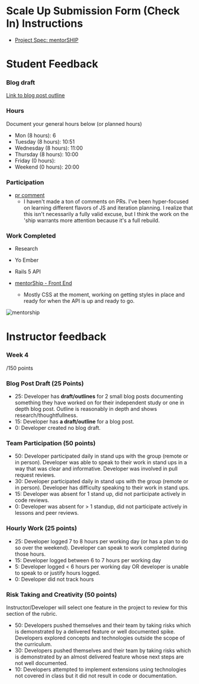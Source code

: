 # Scale Up Submission Form (Check In) Instructions

- [Project Spec: mentorSHIP](https://github.com/turingschool/lesson_plans/blob/master/ruby_04-apis_and_scalability/mentorSHIP_project.markdown)

# Student Feedback

### Blog draft

[Link to blog post outline](https://gist.github.com/notmarkmiranda/351583cb7aa0217d037f6fbf57ead073)

### Hours

Document your general hours below (or planned hours)

- Mon (8 hours): 6
- Tuesday (8 hours): 10:51
- Wednesday (8 hours): 11:00
- Thursday (8 hours): 10:00
- Friday (0 hours):
- Weekend (0 hours): 20:00

### Participation

- [pr comment](https://github.com/theonlyrao/alpha_animate/pull/7/files#diff-fa3ed1d141a851338dbe81febdda1330)
  - I haven't made a ton of comments on PRs. I've been hyper-focused on learning different flavors of JS and iteration planning. I realize that this isn't necessarily a fully valid excuse, but I think the work on the 'ship warrants more attention because it's a full rebuild.

### Work Completed

- Research
- Yo Ember
- Rails 5 API

- [mentorShip - Front End](https://github.com/turingMentorSHIP/MentorSHIP-FrontEnd)
  - Mostly CSS at the moment, working on getting styles in place and ready for when the API is up and ready to go.

![mentorship](https://s3.amazonaws.com/f.cl.ly/items/1o2y3w262I2b0A2G1a3B/Screen%20Shot%202016-07-20%20at%209.11.26%20PM.png)

# Instructor feedback

### Week 4

/150 points

### Blog Post Draft (25 Points)  

  * 25: Developer has **draft/outlines** for 2 small blog posts documenting something they have worked on for their independent study or one in depth blog post. Outline is reasonably in depth and shows research/thoughtfullness.
  * 15: Developer has **a draft/outline** for a blog post.
  * 0: Developer created no blog draft.

### Team Participation (50 points)

  * 50: Developer participated daily in stand ups with the group (remote or in person). Developer was able to speak to their work in stand ups in a way that was clear and informative. Developer was involved in pull request reviews.
  * 30: Developer participated daily in stand ups with the group (remote or in person). Developer has difficulty speaking to their work in stand ups.
  * 15: Developer was absent for 1 stand up, did not participate actively in code reviews.
  * 0: Developer was absent for > 1 standup, did not participate actively in lessons and peer reviews.

### Hourly Work (25 points)

  * 25: Developer logged 7 to 8 hours per working day (or has a plan to do so over the weekend). Developer can speak to work completed during those hours.
  * 15: Developer logged between 6 to 7 hours per working day
  * 5: Developer logged < 6 hours per working day OR developer is unable to speak to or justify hours logged.
  * 0: Developer did not track hours

### Risk Taking and Creativity (50 points)

Instructor/Developer will select one feature in the project to review for this section of the rubric.

  * 50: Developers pushed themselves and their team by taking risks which is demonstrated by a delivered feature or well documented spike. Developers explored concepts and technologies outside the scope of the curriculum.
  * 30: Developers pushed themselves and their team by taking risks which is demonstrated by an almost delivered feature whose next steps are not well documented.
  * 10: Developers attempted to implement extensions using technologies not covered in class but it did not result in code or documentation.
